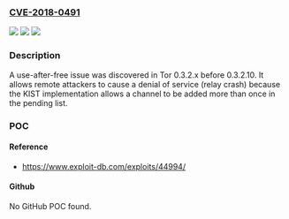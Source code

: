 ### [CVE-2018-0491](https://cve.mitre.org/cgi-bin/cvename.cgi?name=CVE-2018-0491)
![](https://img.shields.io/static/v1?label=Product&message=Tor&color=blue)
![](https://img.shields.io/static/v1?label=Version&message=n%2Fa&color=blue)
![](https://img.shields.io/static/v1?label=Vulnerability&message=use-after-free&color=brighgreen)

### Description

A use-after-free issue was discovered in Tor 0.3.2.x before 0.3.2.10. It allows remote attackers to cause a denial of service (relay crash) because the KIST implementation allows a channel to be added more than once in the pending list.

### POC

#### Reference
- https://www.exploit-db.com/exploits/44994/

#### Github
No GitHub POC found.

